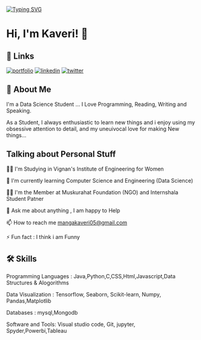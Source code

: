 








[![Typing SVG](https://readme-typing-svg.demolab.com?font=Fira+Code&weight=700&pause=1000&width=435&lines=Hi+There+%F0%9F%91%8B;I'm+Kaveri+Manga)](https://git.io/typing-svg)

# Hi, I'm Kaveri! 👋


## 🔗 Links
[![portfolio](https://img.shields.io/badge/my_portfolio-000?style=for-the-badge&logo=ko-fi&logoColor=white)](https://linktr.ee/MangaKaveri)
[![linkedin](https://img.shields.io/badge/linkedin-0A66C2?style=for-the-badge&logo=linkedin&logoColor=white)](https://www.linkedin.com/in/mangakaveri)
[![twitter](https://img.shields.io/badge/twitter-1DA1F2?style=for-the-badge&logo=twitter&logoColor=white)](https://x.com/MangaKaveri)


## 🚀 About Me
I'm a Data Science Student ... I Love Programming, Reading, Writing and Speaking.

As a Student, I always enthusiastic to learn new things and i enjoy using my obsessive attention to detail, and my uneuivocal love for making New things...


## Talking about Personal Stuff
👩‍💻 I'm Studying in Vignan's Institute of Engineering for Women

🧠 I'm currently learning Computer Science and Engineering (Data Science)

👯‍♀️ I'm the Member at Muskurahat Foundation (NGO) and Internshala Student Patner

💬 Ask me about anything , I am happy to Help

📫 How to reach me mangakaveri05@gmail.com

⚡️ Fun fact : I think i am Funny


## 🛠 Skills
Programming Languages : Java,Python,C,CSS,Html,Javascript,Data Structures & Alogorithms

Data Visualization : Tensorflow, Seaborn, Scikit-learn, Numpy, Pandas,Matplotlib
 
Databases : mysql,Mongodb

Software and Tools: Visual studio code, Git, jupyter, Spyder,Powerbi,Tableau
